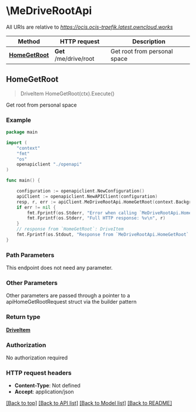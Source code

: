# \MeDriveRootApi

All URIs are relative to *https://ocis.ocis-traefik.latest.owncloud.works*

Method | HTTP request | Description
------------- | ------------- | -------------
[**HomeGetRoot**](MeDriveRootApi.md#HomeGetRoot) | **Get** /me/drive/root | Get root from personal space



## HomeGetRoot

> DriveItem HomeGetRoot(ctx).Execute()

Get root from personal space

### Example

```go
package main

import (
    "context"
    "fmt"
    "os"
    openapiclient "./openapi"
)

func main() {

    configuration := openapiclient.NewConfiguration()
    apiClient := openapiclient.NewAPIClient(configuration)
    resp, r, err := apiClient.MeDriveRootApi.HomeGetRoot(context.Background()).Execute()
    if err != nil {
        fmt.Fprintf(os.Stderr, "Error when calling `MeDriveRootApi.HomeGetRoot``: %v\n", err)
        fmt.Fprintf(os.Stderr, "Full HTTP response: %v\n", r)
    }
    // response from `HomeGetRoot`: DriveItem
    fmt.Fprintf(os.Stdout, "Response from `MeDriveRootApi.HomeGetRoot`: %v\n", resp)
}
```

### Path Parameters

This endpoint does not need any parameter.

### Other Parameters

Other parameters are passed through a pointer to a apiHomeGetRootRequest struct via the builder pattern


### Return type

[**DriveItem**](DriveItem.md)

### Authorization

No authorization required

### HTTP request headers

- **Content-Type**: Not defined
- **Accept**: application/json

[[Back to top]](#) [[Back to API list]](../README.md#documentation-for-api-endpoints)
[[Back to Model list]](../README.md#documentation-for-models)
[[Back to README]](../README.md)

